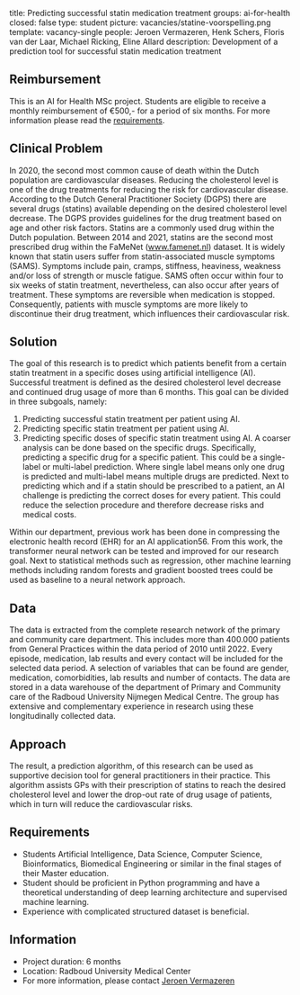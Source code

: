 title: Predicting successful statin medication treatment 
groups: ai-for-health
closed: false
type: student
picture: vacancies/statine-voorspelling.png
template: vacancy-single
people: Jeroen Vermazeren, Henk Schers, Floris van der Laar, Michael Ricking, Eline Allard
description: Development of a prediction tool for successful statin medication treatment 

## Reimbursement
This is an AI for Health MSc project. Students are eligible to receive a monthly reimbursement of €500,- for a period of six months. For more information please read the [requirements](https://www.ai-for-health.nl/requirements).

## Clinical Problem
In 2020, the second most common cause of death within the Dutch population are cardiovascular
diseases. Reducing the cholesterol level is one of the drug treatments for reducing the risk for
cardiovascular disease. According to the Dutch General Practitioner Society (DGPS) there are several
drugs (statins) available depending on the desired cholesterol level decrease. The DGPS provides
guidelines for the drug treatment based on age and other risk factors.
 Statins are a commonly used drug within the Dutch population. Between 2014 and 2021, statins are
the second most prescribed drug within the FaMeNet (www.famenet.nl) dataset. It is widely known
that statin users suffer from statin-associated muscle symptoms (SAMS). Symptoms include pain,
cramps, stiffness, heaviness, weakness and/or loss of strength or muscle fatigue. SAMS often occur
within four to six weeks of statin treatment, nevertheless, can also occur after years of treatment.
These symptoms are reversible when medication is stopped. Consequently, patients with muscle
symptoms are more likely to discontinue their drug treatment, which influences their cardiovascular
risk. 

## Solution
The goal of this research is to predict which patients benefit from a certain statin treatment in a
specific doses using artificial intelligence (AI). Successful treatment is defined as the desired cholesterol
level decrease and continued drug usage of more than 6 months. This goal can be divided in three
subgoals, namely:
1. Predicting successful statin treatment per patient using AI.
2. Predicting specific statin treatment per patient using AI.
3. Predicting specific doses of specific statin treatment using AI.
A coarser analysis can be done based on the specific drugs. Specifically, predicting a specific drug for a
specific patient. This could be a single-label or multi-label prediction. Where single label means only
one drug is predicted and multi-label means multiple drugs are predicted.
 Next to predicting which and if a statin should be prescribed to a patient, an AI challenge is
predicting the correct doses for every patient. This could reduce the selection procedure and therefore
decrease risks and medical costs.

 Within our department, previous work has been done in compressing the electronic health record
(EHR) for an AI application56. From this work, the transformer neural network can be tested and
improved for our research goal. Next to statistical methods such as regression, other machine learning
methods including random forests and gradient boosted trees could be used as baseline to a neural
network approach.


## Data
The data is extracted from the complete research network of the primary and community care
department. This includes more than 400.000 patients from General Practices within the data period of
2010 until 2022. Every episode, medication, lab results and every contact will be included for the
selected data period. A selection of variables that can be found are gender, medication, comorbidities,
lab results and number of contacts.
The data are stored in a data warehouse of the department of Primary and Community care of the
Radboud University Nijmegen Medical Centre. The group has extensive and complementary experience
in research using these longitudinally collected data. 

## Approach
The result, a prediction algorithm, of this research can be used as supportive decision tool for general
practitioners in their practice. This algorithm assists GPs with their prescription of statins to reach the
desired cholesterol level and lower the drop-out rate of drug usage of patients, which in turn will
reduce the cardiovascular risks.

## Requirements
- Students Artificial Intelligence, Data Science, Computer Science, Bioinformatics, Biomedical Engineering or similar in the final stages of their Master education.
- Student should be proficient in Python programming and have a theoretical understanding of deep learning architecture and supervised machine learning.
- Experience with complicated structured dataset is beneficial.

## Information
- Project duration: 6 months
- Location: Radboud University Medical Center
- For more information, please contact [Jeroen Vermazeren](mailto:jeroen.vermazeren@radboudumc.nl)

